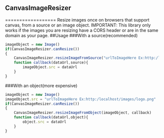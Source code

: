 ## CanvasImageResizer
==================
Resize images once on browsers that support canvas, from a source or an image object.
IMPORTANT: This library only works if the images you are resizing have a CORS header or are in the same domain as your page.
##Usage
###With a source(recommended)
``` js
imageObject = new Image()
if(CanvasImageResizer.canResize())
{
	CanvasImageResizer.resizeImageFromSource("urlToImageHere Ex:http:/localhost/images/logo.png", callback)
	function callback(dataUrl,source){
		imageObject.src = dataUrl
	}
}
```

###With an object(more expensive)
``` js
imageObject = new Image()
imageObject.src = "urlToImageHere Ex:http:/localhost/images/logo.png"
if(CanvasImageResizer.canResize())
{
	CanvasImageResizer.resizeImageFromObject(imageObject, callback)
	function callback(dataUrl,object){
		object.src = dataUrl
	}
}
```
